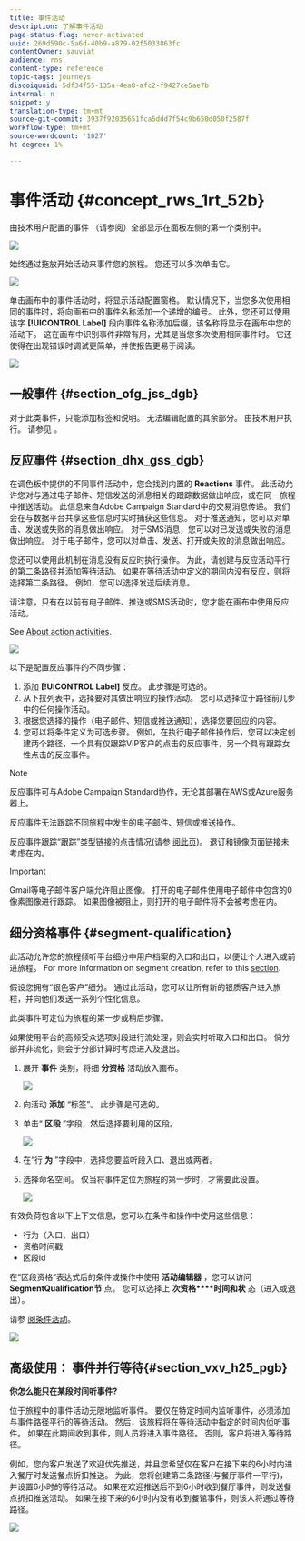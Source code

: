 ```yaml
---
title: 事件活动
description: 了解事件活动
page-status-flag: never-activated
uuid: 269d590c-5a6d-40b9-a879-02f5033863fc
contentOwner: sauviat
audience: rns
content-type: reference
topic-tags: journeys
discoiquuid: 5df34f55-135a-4ea8-afc2-f9427ce5ae7b
internal: n
snippet: y
translation-type: tm+mt
source-git-commit: 3937f92035651fca5ddd7f54c9b650d050f2587f
workflow-type: tm+mt
source-wordcount: '1027'
ht-degree: 1%

---
```



# 事件活动 {#concept_rws_1rt_52b}

由技术用户配置的事件 [](../event/about-events.md) （请参阅）全部显示在面板左侧的第一个类别中。

![](../assets/journey43.png)

始终通过拖放开始活动来事件您的旅程。 您还可以多次单击它。

![](../assets/journey44.png)

单击画布中的事件活动时，将显示活动配置窗格。 默认情况下，当您多次使用相同的事件时，将向画布中的事件名称添加一个递增的编号。 此外，您还可以使用该字 **[!UICONTROL Label]** 段向事件名称添加后缀，该名称将显示在画布中您的活动下。 这在画布中识别事件非常有用，尤其是当您多次使用相同事件时。 它还使得在出现错误时调试更简单，并使报告更易于阅读。

![](../assets/journey33.png)

## 一般事件 {#section_ofg_jss_dgb}

对于此类事件，只能添加标签和说明。 无法编辑配置的其余部分。 由技术用户执行。 请参见 [](../event/about-events.md)。

## 反应事件 {#section_dhx_gss_dgb}

在调色板中提供的不同事件活动中，您会找到内置的 **Reactions** 事件。 此活动允许您对与通过电子邮件、短信发送的消息相关的跟踪数据做出响应，或在同一旅程中推送活动。 此信息来自Adobe Campaign Standard中的交易消息传递。 我们会在与数据平台共享这些信息时实时捕获这些信息。 对于推送通知，您可以对单击、发送或失败的消息做出响应。 对于SMS消息，您可以对已发送或失败的消息做出响应。 对于电子邮件，您可以对单击、发送、打开或失败的消息做出响应。

您还可以使用此机制在消息没有反应时执行操作。 为此，请创建与反应活动平行的第二条路径并添加等待活动。 如果在等待活动中定义的期间内没有反应，则将选择第二条路径。 例如，您可以选择发送后续消息。

请注意，只有在以前有电子邮件、推送或SMS活动时，您才能在画布中使用反应活动。

See [About action activities](../building-journeys/about-action-activities.md).

![](../assets/journey45.png)

以下是配置反应事件的不同步骤：

1. 添加 **[!UICONTROL Label]** 反应。 此步骤是可选的。
1. 从下拉列表中，选择要对其做出响应的操作活动。 您可以选择位于路径前几步中的任何操作活动。
1. 根据您选择的操作（电子邮件、短信或推送通知），选择您要回应的内容。
1. 您可以将条件定义为可选步骤。 例如，在执行电子邮件操作后，您可以决定创建两个路径，一个具有仅跟踪VIP客户的点击的反应事件，另一个具有跟踪女性点击的反应事件。

>[!NOTE]
>
>反应事件可与Adobe Campaign Standard协作，无论其部署在AWS或Azure服务器上。
>
>反应事件无法跟踪不同旅程中发生的电子邮件、短信或推送操作。
>
>反应事件跟踪“跟踪”类型链接的点击情况(请参 [阅此页](https://docs.adobe.com/content/help/en/campaign-standard/using/designing-content/links.html#about-tracked-urls))。 退订和镜像页面链接未考虑在内。

>[!IMPORTANT]
>
>Gmail等电子邮件客户端允许阻止图像。 打开的电子邮件使用电子邮件中包含的0像素图像进行跟踪。 如果图像被阻止，则打开的电子邮件将不会被考虑在内。

## 细分资格事件 {#segment-qualification}

此活动允许您的旅程倾听平台细分中用户档案的入口和出口，以便让个人进入或前进旅程。 For more information on segment creation, refer to this [section](../segment/about-segments.md).

假设您拥有“银色客户”细分。 通过此活动，您可以让所有新的银质客户进入旅程，并向他们发送一系列个性化信息。

此类事件可定位为旅程的第一步或稍后步骤。

如果使用平台的高频受众选项对段进行流处理，则会实时听取入口和出口。 倘分部并非流化，则会于分部计算时考虑进入及退出。

1. 展开 **事件** 类别，将细 **分资格** 活动放入画布。

   ![](../assets/segment5.png)

1. 向活动 **添加** “标签”。 此步骤是可选的。

1. 单击“ **区段** ”字段，然后选择要利用的区段。

   ![](../assets/segment6.png)

1. 在“行 **为** ”字段中，选择您要监听段入口、退出或两者。

1. 选择命名空间。 仅当将事件定位为旅程的第一步时，才需要此设置。

   ![](../assets/segment7.png)

有效负荷包含以下上下文信息，您可以在条件和操作中使用这些信息：

* 行为（入口、出口）
* 资格时间戳
* 区段id

在“区段资格”表达式后的条件或操作中使用 **活动编辑器** ，您可以访问 **SegmentQualification节** 点。 您可以选择上 **次资格****时间和状** 态（进入或退出）。

请参 [阅条件活动](../building-journeys/condition-activity.md#about_condition)。

![](../assets/segment8.png)

## 高级使用： 事件并行等待{#section_vxv_h25_pgb}

**你怎么能只在某段时间听事件?**

位于旅程中的事件活动无限地监听事件。 要仅在特定时间内监听事件，必须添加与事件路径平行的等待活动。 然后，该旅程将在等待活动中指定的时间内侦听事件。 如果在此期间收到事件，则人员将进入事件路径。 否则，客户将进入等待路径。

例如，您向客户发送了欢迎优先推送，并且您希望仅在客户在接下来的6小时内进入餐厅时发送餐点折扣推送。 为此，您将创建第二条路径(与餐厅事件一平行)，并设置6小时的等待活动。 如果在欢迎推送后不到6小时收到餐厅事件，则发送餐点折扣推送活动。 如果在接下来的6小时内没有收到餐馆事件，则该人将通过等待路径。

![](../assets/journeyuc2_31.png)
